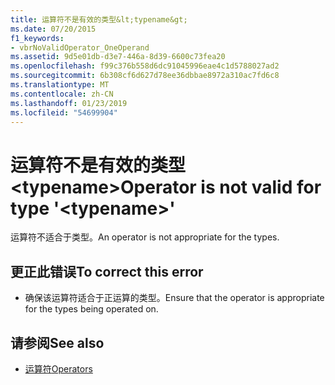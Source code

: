```yaml
---
title: 运算符不是有效的类型&lt;typename&gt;
ms.date: 07/20/2015
f1_keywords:
- vbrNoValidOperator_OneOperand
ms.assetid: 9d5e01db-d3e7-446a-8d39-6600c73fea20
ms.openlocfilehash: f99c376b558d6dc91045996eae4c1d5788027ad2
ms.sourcegitcommit: 6b308cf6d627d78ee36dbbae8972a310ac7fd6c8
ms.translationtype: MT
ms.contentlocale: zh-CN
ms.lasthandoff: 01/23/2019
ms.locfileid: "54699904"
---
```

# <a name="operator-is-not-valid-for-type-lttypenamegt"></a><span data-ttu-id="6b713-102">运算符不是有效的类型&lt;typename&gt;</span><span class="sxs-lookup"><span data-stu-id="6b713-102">Operator is not valid for type '&lt;typename&gt;'</span></span>
<span data-ttu-id="6b713-103">运算符不适合于类型。</span><span class="sxs-lookup"><span data-stu-id="6b713-103">An operator is not appropriate for the types.</span></span>  
  
## <a name="to-correct-this-error"></a><span data-ttu-id="6b713-104">更正此错误</span><span class="sxs-lookup"><span data-stu-id="6b713-104">To correct this error</span></span>  
  
-   <span data-ttu-id="6b713-105">确保该运算符适合于正运算的类型。</span><span class="sxs-lookup"><span data-stu-id="6b713-105">Ensure that the operator is appropriate for the types being operated on.</span></span>  
  
## <a name="see-also"></a><span data-ttu-id="6b713-106">请参阅</span><span class="sxs-lookup"><span data-stu-id="6b713-106">See also</span></span>
- [<span data-ttu-id="6b713-107">运算符</span><span class="sxs-lookup"><span data-stu-id="6b713-107">Operators</span></span>](../../visual-basic/language-reference/operators/index.md)
